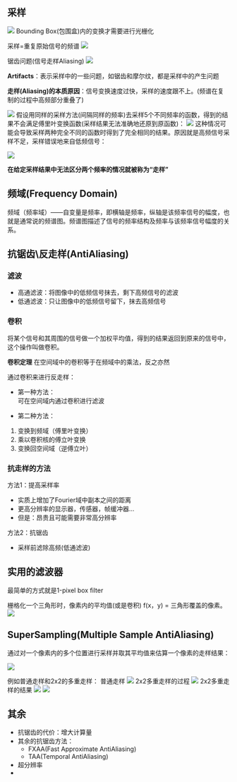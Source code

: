 
## 采样
![](2020-07-27-15-54-28.png)
Bounding Box(包围盒)内的变换才需要进行光栅化

采样=重复原始信号的频谱
![](2020-11-09-10-32-32.png)

锯齿问题(信号走样Aliasing)
![](2020-07-27-15-59-50.png)

**Artifacts**：表示采样中的一些问题，如锯齿和摩尔纹，都是采样中的产生问题

**走样(Aliasing)的本质原因**：信号变换速度过快，采样的速度跟不上。(频谱在复制的过程中高频部分重叠了)

![](2020-11-09-09-38-33.png)
假设用同样的采样方法(间隔同样的频率)去采样5个不同频率的函数，得到的结果不会满足傅里叶变换函数(采样结果无法准确地还原到原函数)：
![](2020-11-09-09-41-20.png)
这种情况可能会导致采样两种完全不同的函数时得到了完全相同的结果。原因就是高频信号采样不足，采样错误地来自低频信号：

![](2020-11-09-09-44-31.png)

**在给定采样结果中无法区分两个频率的情况就被称为“走样”**

## 频域(Frequency Domain)
频域（频率域）——自变量是频率，即横轴是频率，纵轴是该频率信号的幅度，也就是通常说的频谱图。频谱图描述了信号的频率结构及频率与该频率信号幅度的关系。

## 抗锯齿\反走样(AntiAliasing)
### 滤波
+ 高通滤波：将图像中的低频信号抹去，剩下高频信号的滤波
+ 低通滤波：只让图像中的低频信号留下，抹去高频信号

### 卷积
将某个信号和其周围的信号做一个加权平均值，得到的结果返回到原来的信号中，这个操作叫做卷积。

**卷积定理**
在空间域中的卷积等于在频域中的乘法，反之亦然

通过卷积来进行反走样：
+ 第一种方法：  
可在空间域内通过卷积进行滤波

+ 第二种方法：
 1. 变换到频域（傅里叶变换）
 2. 乘以卷积核的傅立叶变换
 3. 变换回空间域（逆傅立叶）

### 抗走样的方法
方法1：提高采样率
+ 实质上增加了Fourier域中副本之间的距离
+ 更高分辨率的显示器，传感器，帧缓冲器...
+ 但是：昂贵且可能需要非常高分辨率

方法2：抗锯齿
+ 采样前滤除高频(低通滤波)

## 实用的滤波器
最简单的方式就是1-pixel box filter

栅格化一个三角形时，像素内的平均值(或是卷积) f(x，y) = 三角形覆盖的像素。
![](2020-11-09-10-45-03.png)

## SuperSampling(Multiple Sample AntiAliasing)
通过对一个像素内的多个位置进行采样并取其平均值来估算一个像素的走样结果：

![](2020-11-09-10-57-21.png)

例如普通走样和2x2的多重走样：
普通走样
![](2020-11-09-10-57-52.png)
2x2多重走样的过程
![](2020-11-09-10-58-22.png)
2x2多重走样的结果
![](2020-11-09-10-58-41.png)
![](2020-11-09-10-59-49.png)

## 其余
+ 抗锯齿的代价：增大计算量
+ 其余的抗锯齿方法：
  + FXAA(Fast Approximate AntiAliasing)
  + TAA(Temporal AntiAliasing)
+ 超分辨率
+ 